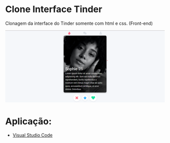 # Clone Interface Tinder 

Clonagem da interface do Tinder somente com html e css.
(Front-end)

<img src="/tinder.PNG"/>

# Aplicação:
* [Visual Studio Code](https://code.visualstudio.com/download) 

